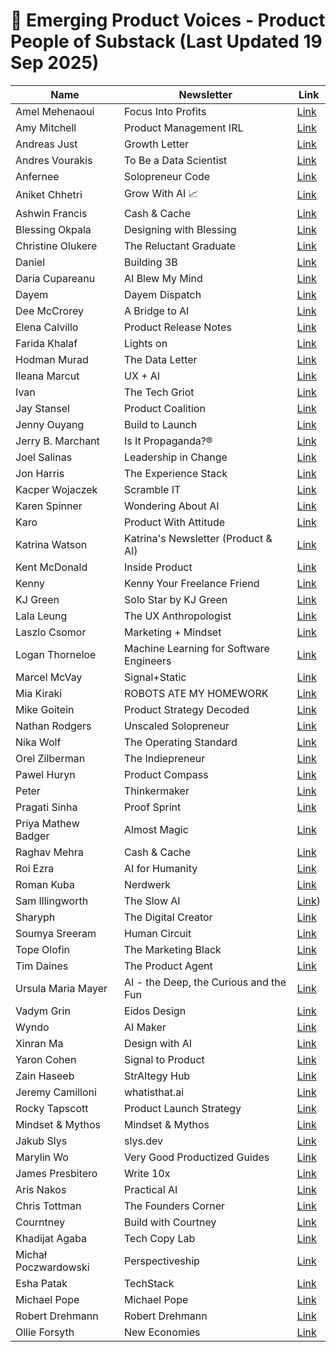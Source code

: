 # 🧠 Emerging Product Voices - Product People of Substack (Last Updated 19 Sep 2025)

| Name | Newsletter | Link |
|------|------------|------|
| Amel Mehenaoui | Focus Into Profits | [Link](https://focusintoprofits.substack.com) |
| Amy Mitchell | Product Management IRL | [Link](https://amycmitchell.substack.com/) |
| Andreas Just | Growth Letter | [Link](https://www.growth-letter.com/) |
| Andres Vourakis | To Be a Data Scientist | [Link](https://tobeadatascientist.com/) |
| Anfernee | Solopreneur Code | [Link](https://solopreneurcode.substack.com/) |
| Aniket Chhetri | Grow With AI 📈 | [Link](https://growwithaiguide.substack.com/) |
| Ashwin Francis | Cash & Cache | [Link](https://cashandcache.substack.com/) |
| Blessing Okpala | Designing with Blessing | [Link](https://blessingokpala.substack.com/) |
| Christine Olukere | The Reluctant Graduate | [Link](https://thereluctantgraduate.substack.com/) |
| Daniel | Building 3B | [Link](https://dmartuk.substack.com/) |
| Daria Cupareanu | AI Blew My Mind | [Link](https://aiblewmymind.substack.com/) |
| Dayem | Dayem Dispatch | [Link](https://dayem.substack.com/) |
| Dee McCrorey | A Bridge to AI | [Link](https://ab2ai.substack.com) |
| Elena Calvillo | Product Release Notes | [Link](https://www.productreleasenotes.com/) |
| Farida Khalaf | Lights on | [Link](https://fafi25.substack.com/) |
| Hodman Murad | The Data Letter | [Link](https://hodmanmurad.substack.com/) |
| Ileana Marcut | UX + AI | [Link](https://ileanamarcut.substack.com/) |
| Ivan | The Tech Griot | [Link](https://substack.com/@thetechgriot) |
| Jay Stansel | Product Coalition | [Link](https://www.productcoalition.com/) |
| Jenny Ouyang | Build to Launch | [Link](https://www.buildtolaunch.ai) |
| Jerry B. Marchant | Is It Propaganda?® | [Link](https://Isitpropaganda.substack.com) |
| Joel Salinas | Leadership in Change | [Link](https://leadershipinchange10.substack.com/) |
| Jon Harris | The Experience Stack | [Link](https://open.substack.com/pub/theexperiencestack?r=vpdsf&utm_medium=ios) |
| Kacper Wojaczek | Scramble IT | [Link](https://scrambleit.substack.com) |
| Karen Spinner | Wondering About AI | [Link](https://wonderingaboutai.substack.com) |
| Karo | Product With Attitude | [Link](https://karozieminski.substack.com/) |
| Katrina Watson | Katrina's Newsletter (Product & AI) | [Link](https://katrinawatson.substack.com/) |
| Kent McDonald | Inside Product | [Link](https://insideproduct.substack.com/) |
| Kenny | Kenny Your Freelance Friend | [Link](https://kennytjay.substack.com/about) |
| KJ Green | Solo Star by KJ Green | [Link](https://substack.com/@solostarbykjg?r=1qt91e&utm_medium=ios) |
| Lala Leung | The UX Anthropologist | [Link](https://lalaleung.substack.com/?utm_campaign=profile_chips) |
| Laszlo Csomor | Marketing + Mindset | [Link](https://marketingplusmindset.substack.com/?utm_campaign=profile_chips) |
| Logan Thorneloe | Machine Learning for Software Engineers | [Link](https://mlforswes.com/?utm_campaign=profile_chips) |
| Marcel McVay | Signal+Static | [Link](http://www.signalstatic.net) |
| Mia Kiraki | ROBOTS ATE MY HOMEWORK | [Link](https://robotsatemyhomework.substack.com/) |
| Mike Goitein | Product Strategy Decoded | [Link](https://michaelgoitein.substack.com/) |
| Nathan Rodgers | Unscaled Solopreneur | [Link](https://www.unscaledsolopreneur.com/) |
| Nika Wolf | The Operating Standard | [Link](https://nikawolf.substack.com/) |
| Orel Zilberman | The Indiepreneur | [Link](https://theindiepreneur.substack.com) |
| Pawel Huryn | Product Compass | [Link](https://www.productcompass.pm/) |
| Peter | Thinkermaker | [Link](https://thinkermaker.substack.com/?utm_campaign=profile_chips) |
| Pragati Sinha | Proof Sprint | [Link](https://proofsprint.substack.com/) |
| Priya Mathew Badger | Almost Magic | [Link](https://almostmagic.substack.com/) |
| Raghav Mehra | Cash & Cache | [Link](https://cashandcache.substack.com/) |
| Roi Ezra | AI for Humanity | [Link](https://aihumanity.substack.com/) |
| Roman Kuba | Nerdwerk | [Link](https://romankuba.substack.com/?utm_source=recommendations_page&utm_campaign=4097137) |
| Sam Illingworth | The Slow AI | [Link](https://theslowai.substack.com/)) |
| Sharyph | The Digital Creator | [Link](https://newsletter.thedigitalcreator.co/) |
| Soumya Sreeram | Human Circuit | [Link](https://soumyasreeram.substack.com/?utm_campaign=profile_chips) |
| Tope Olofin | The Marketing Black | [Link](https://themarketingblack.substack.com) |
| Tim Daines | The Product Agent | [Link](https://productagent.substack.com/?utm_source=recommendations_page&utm_campaign=4097137) |
| Ursula Maria Mayer | AI - the Deep, the Curious and the Fun | [Link](https://ursula8sciform.substack.com/) |
| Vadym Grin | Eidos Design | [Link](https://eidosdesign.substack.com/) |
| Wyndo | AI Maker | [Link](https://aimaker.substack.com/) |
| Xinran Ma | Design with AI | [Link](https://designwithai.substack.com/) |
| Yaron Cohen | Signal to Product | [Link](https://signaltoproduct.substack.com/) |
| Zain Haseeb | StrAItegy Hub | [Link](https://straitegyhub.substack.com) |
| Jeremy Camilloni | whatisthat.ai | [Link](https://witai.substack.com/) |
| Rocky Tapscott | Product Launch Strategy | [Link](https://productlaunchstrategy.org/) |
| Mindset & Mythos | Mindset & Mythos | [Link](https://robopulp.substack.com/) |
| Jakub Slys | slys.dev | [Link](https://iam.slys.dev/) |
| Marylin Wo | Very Good Productized Guides | [Link](https://verygoodproductizedguides.substack.com/) |
| James Presbitero | Write 10x | [Link](https://write10x.substack.com/?utm_campaign=profile_chips) |
| Aris Nakos | Practical AI | [Link](https://nakos.substack.com/?utm_campaign=profile_chips) |
| Chris Tottman | The Founders Corner | [Link](https://www.the-founders-corner.com/?utm_campaign=profile_chips) |
| Courntney | Build with Courtney | [Link](https://buildwithcourtney.substack.com/?utm_source=mention&utm_content=writes) |
| Khadijat Agaba | Tech Copy Lab | [Link](https://khadijatagaba.substack.com/) |
| Michał Poczwardowski | Perspectiveship | [Link](https://read.perspectiveship.com/) |
| Esha Patak | TechStack | [Link](https://techstackbytes.substack.com/?utm_campaign=profile_chips) |
| Michael Pope | Michael Pope | [Link](https://michaelpopedeveloper.substack.com/?utm_campaign=profile_chips) |
| Robert Drehmann | Robert Drehmann | [Link](https://substack.com/@robertdrehmann) |
| Ollie Forsyth | New Economies | [Link](https://www.neweconomies.co/?utm_campaign=profile_chips) |
